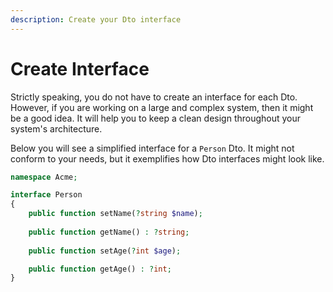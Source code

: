 ```yaml
---
description: Create your Dto interface
---
```


# Create Interface

Strictly speaking, you do not have to create an interface for each Dto.
However, if you are working on a large and complex system, then it might be a good idea. 
It will help you to keep a clean design throughout your system's architecture.

Below you will see a simplified interface for a `Person` Dto.
It might not conform to your needs, but it exemplifies how Dto interfaces might look like.

```php
namespace Acme;

interface Person
{
    public function setName(?string $name);
    
    public function getName() : ?string;
    
    public function setAge(?int $age);

    public function getAge() : ?int;
}
```
